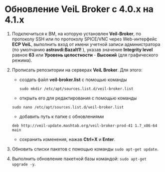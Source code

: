 # Обновление VeiL Broker с 4.0.x на 4.1.x

1. Подключиться к ВМ, на которую установлен **Veil-Broker**, по протоколу SSH или по протоколу SPICE/VNC через Web-интерфейс **ECP VeiL**, 
   выполнить вход от имени учетной записи администратора (по умолчанию **astravdi:Bazalt1!** ), указав значение **Integrity level** 
   равное **63** или **Уровень целостности** - **Высокий** (для графического режима).
   
1. Прописать репозитории на серверах **VeiL Broker**. Для этого:

     - создать файл **veil-broker.list** с помощью команды
   
       `sudo mkdir /etc/apt/sources.list.d/veil-broker.list`
   
     - открыть его для редактирования с помощью команды
    
      `sudo nano /etc/apt/sources.list.d/veil-broker.list`

     - добавить путь к папке с обновлениями
    
      `deb http://veil-update.mashtab.org/veil-broker-prod-41 1.7_x86-64 main`

     - сохранить изменения, нажав **Ctrl+Х** и **Enter**.
 
1. Обновить списки пакетов с помощью команды
   `sudo apt-get update`.

1. Выполнить обновление пакетной базы командой: `sudo apt-get upgrade -y`.
